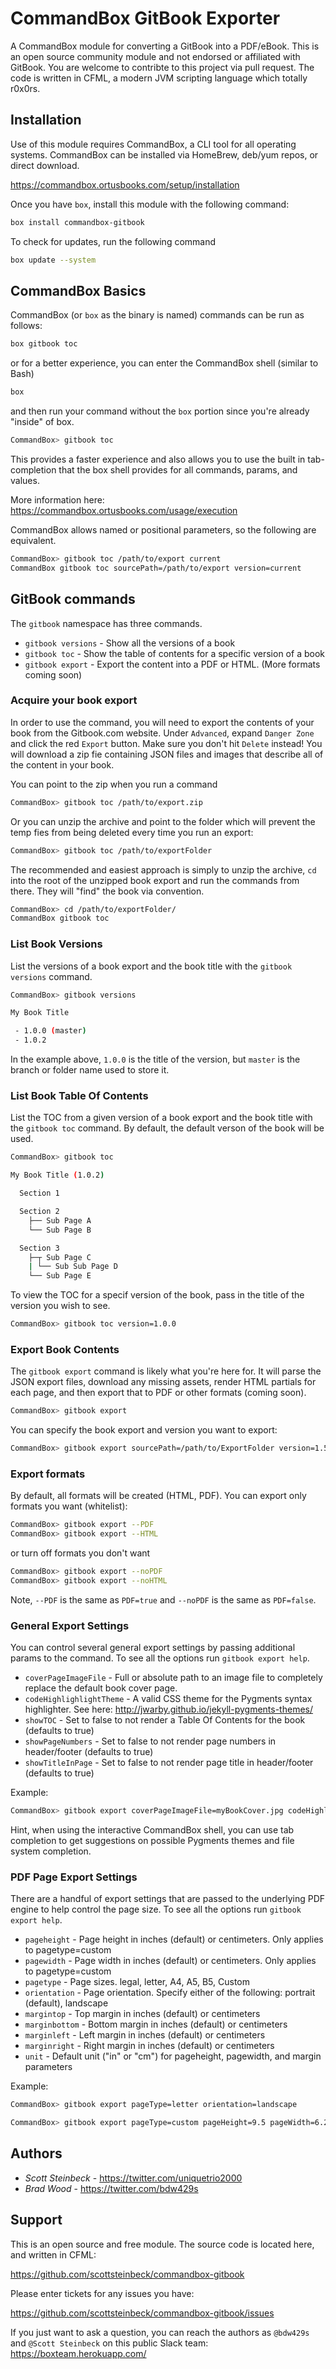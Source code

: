 # CommandBox GitBook Exporter

A CommandBox module for converting a GitBook into a PDF/eBook.  This is an open source community module and not endorsed or affiliated with GitBook.  You are welcome to contribte to this project via pull request.  The code is written in CFML, a modern JVM scripting language which totally r0x0rs.

## Installation

Use of this module requires CommandBox, a CLI tool for all operating systems.  CommandBox can be installed via HomeBrew, deb/yum repos, or direct download.  

https://commandbox.ortusbooks.com/setup/installation

Once you have `box`, install this module with the following command:

```bash
box install commandbox-gitbook
```

To check for updates, run the following command

```bash
box update --system
```

## CommandBox Basics

CommandBox (or `box` as the binary is named) commands can be run as follows:

```bash
box gitbook toc
```

or for a better experience, you can enter the CommandBox shell (similar to Bash) 

```bash
box
```

and then run your command without the `box` portion since you're already "inside" of box.  

```bash
CommandBox> gitbook toc
```

This provides a faster experience and also allows you to use the built in tab-completion that the box shell provides for all commands, params, and values.

More information here: https://commandbox.ortusbooks.com/usage/execution

CommandBox allows named or positional parameters, so the following are equivalent.

```bash
CommandBox> gitbook toc /path/to/export current
CommandBox gitbook toc sourcePath=/path/to/export version=current
```

## GitBook commands

The `gitbook` namespace has three commands. 

* `gitbook versions` - Show all the versions of a book
* `gitbook toc` - Show the table of contents for a specific version of a book
* `gitbook export` - Export the content into a PDF or HTML. (More formats coming soon)

### Acquire your book export

In order to use the command, you will need to export the contents of your book from the Gitbook.com website.  Under `Advanced`, expand `Danger Zone` and click the red `Export` button.  Make sure you don't hit `Delete` instead!
You will download a zip fie containing JSON files and images that describe all of the content in your book.

You can point to the zip when you run a command  

```bash
CommandBox> gitbook toc /path/to/export.zip
```

Or you can unzip the archive and point to the folder which will prevent the temp fies from being deleted every time you run an export:

```bash
CommandBox> gitbook toc /path/to/exportFolder
```

The recommended and easiest approach is simply to unzip the archive, `cd` into the root of the unzipped book export and run the commands from there.  They will "find" the book via convention.

```bash
CommandBox> cd /path/to/exportFolder/
CommandBox gitbook toc
```

### List Book Versions

List the versions of a book export and the book title with the `gitbook versions` command.

```bash
CommandBox> gitbook versions

My Book Title

 - 1.0.0 (master)
 - 1.0.2
```

In the example above, `1.0.0` is the title of the version, but `master` is the branch or folder name used to store it.

### List Book Table Of Contents

List the TOC from a given version of a book export and the book title with the `gitbook toc` command.  By default, the default verson of the book will be used.

```bash
CommandBox> gitbook toc

My Book Title (1.0.2)

  Section 1

  Section 2
    ├── Sub Page A
    └── Sub Page B

  Section 3
    ├─┬ Sub Page C
    | └── Sub Sub Page D
    └── Sub Page E
```

To view the TOC for a specif version of the book, pass in the title of the version you wish to see.

```bash
CommandBox> gitbook toc version=1.0.0
```

### Export Book Contents

The `gitbook export` command is likely what you're here for.  It will parse the JSON export files, download any missing assets, render HTML partials for each page, and then export that to PDF or other formats (coming soon).

```bash
CommandBox> gitbook export
```

You can specify the book export and version you want to export:

```bash
CommandBox> gitbook export sourcePath=/path/to/ExportFolder version=1.5.6
```
### Export formats

By default, all formats will be created (HTML, PDF).  You can export only formats you want (whitelist):
```bash
CommandBox> gitbook export --PDF
CommandBox> gitbook export --HTML
```
or turn off formats you don't want
```bash
CommandBox> gitbook export --noPDF
CommandBox> gitbook export --noHTML
```

Note, `--PDF` is the same as `PDF=true` and `--noPDF` is the same as `PDF=false`.

### General Export Settings

You can control several general export settings by passing additional params to the command.  To see all the options run `gitbook export help`.

* `coverPageImageFile` - Full or absolute path to an image file to completely replace the default book cover page.
* `codeHighlighlightTheme` - A valid CSS theme for the Pygments syntax highlighter. See here: http://jwarby.github.io/jekyll-pygments-themes/
* `showTOC` - Set to false to not render a Table Of Contents for the book (defaults to true)
* `showPageNumbers` - Set to false to not render page numbers in header/footer (defaults to true)
* `showTitleInPage` - Set to false to not render page title in header/footer (defaults to true)

Example: 

```bash
CommandBox> gitbook export coverPageImageFile=myBookCover.jpg codeHighlighlightTheme=fruity --noShowTOC --noShowPageNumbers --noShowTitleInPage
```
 
Hint, when using the interactive CommandBox shell, you can use tab completion to get suggestions on possible Pygments themes and file system completion. 

### PDF Page Export Settings

There are a handful of export settings that are passed to the underlying PDF engine to help control the page size.  To see all the options run `gitbook export help`.

* `pageheight` - Page height in inches (default) or centimeters. Only applies to pagetype=custom
* `pagewidth` - Page width in inches (default) or centimeters. Only applies to pagetype=custom
* `pagetype` - Page sizes. legal, letter, A4, A5, B5, Custom
* `orientation` - Page orientation. Specify either of the following: portrait (default), landscape
* `margintop` - Top margin in inches (default) or centimeters
* `marginbottom` - Bottom margin in inches (default) or centimeters
* `marginleft` - Left margin in inches (default) or centimeters
* `marginright` - Right margin in inches (default) or centimeters
* `unit` - Default unit ("in" or "cm") for pageheight, pagewidth, and margin parameters

Example: 

```bash
CommandBox> gitbook export pageType=letter orientation=landscape
``` 

```bash
CommandBox> gitbook export pageType=custom pageHeight=9.5 pageWidth=6.25 unit=in margintop=.5 marginbottom=.5 marginleft=1 marginright=1
```

## Authors

* *Scott Steinbeck* - https://twitter.com/uniquetrio2000
* *Brad Wood* - https://twitter.com/bdw429s

## Support
This is an open source and free module.  The source code is located here, and written in CFML:

https://github.com/scottsteinbeck/commandbox-gitbook

Please enter tickets for any issues you have:

https://github.com/scottsteinbeck/commandbox-gitbook/issues

If you just want to ask a question, you can reach the authors as `@bdw429s` and `@Scott Steinbeck` on this public Slack team: https://boxteam.herokuapp.com/

